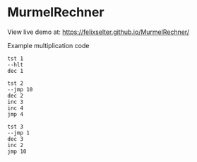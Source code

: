 # MurmelRechner
View live demo at: https://felixselter.github.io/MurmelRechner/

Example multiplication code
```
tst 1
--hlt
dec 1

tst 2
--jmp 10
dec 2
inc 3
inc 4
jmp 4

tst 3
--jmp 1
dec 3
inc 2
jmp 10
```